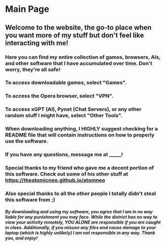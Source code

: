 # Main Page
## Welcome to the website, the go-to place when you want more of my stuff but don't feel like interacting with me!
### Here you can find my entire collection of games, browsers, AIs, and other software that I have accumulated over time. Don't worry, they're all safe!
### To access downloadable games, select "Games".
### To access the Opera browser, select "VPN".
### To access xGPT (AI), Pynet (Chat Servers), or any other random stuff I might have, select "Other Tools".
### When downloading anything, I HIGHLY suggest checking for a README file that will contain instructions on how to properly use the software.
### If you have any questions, message me at _____!
### Special thanks to my friend who gave me a decent portion of this software. Check out some of his other stuff at https://theatomicneo.github.io/atomneo
### Also special thanks to all the other people I totally didn't steal this software from ;)
##### By downloading and using my software, you agree that I am in no way liable for any punishment you may face. While the district has no way to view your activity remotely, YOU ALONE are responsible if you are caught in class. Additionally, if you misuse any files and cause damage to your laptop (which is highly unlikely) I am not responsible in any way. Thank you, and enjoy!
